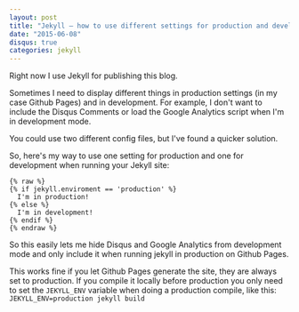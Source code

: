 ```yaml
---
layout: post
title: "Jekyll – how to use different settings for production and development"
date: "2015-06-08"
disqus: true
categories: jekyll
---
```


Right now I use Jekyll for publishing this blog. 

Sometimes I need to display different things in production settings (in my case Github Pages) and in development. For example, I don't want to include the Disqus Comments or load the Google Analytics script when I'm in development mode.

You could use two different config files, but I've found a quicker solution.

So, here's my way to use one setting for production and one for development when running your Jekyll site:

```
{% raw %}
{% if jekyll.enviroment == 'production' %}
  I'm in production!
{% else %} 
  I'm in development!
{% endif %}
{% endraw %}

```

So this easily lets me hide Disqus and Google Analytics from development mode and only include it when running jekyll in production on Github Pages.

This works fine if you let Github Pages generate the site, they are always set to production. 
If you compile it locally before production you only need to set the `JEKYLL_ENV` variable when doing a production compile, like this: `JEKYLL_ENV=production jekyll build`
